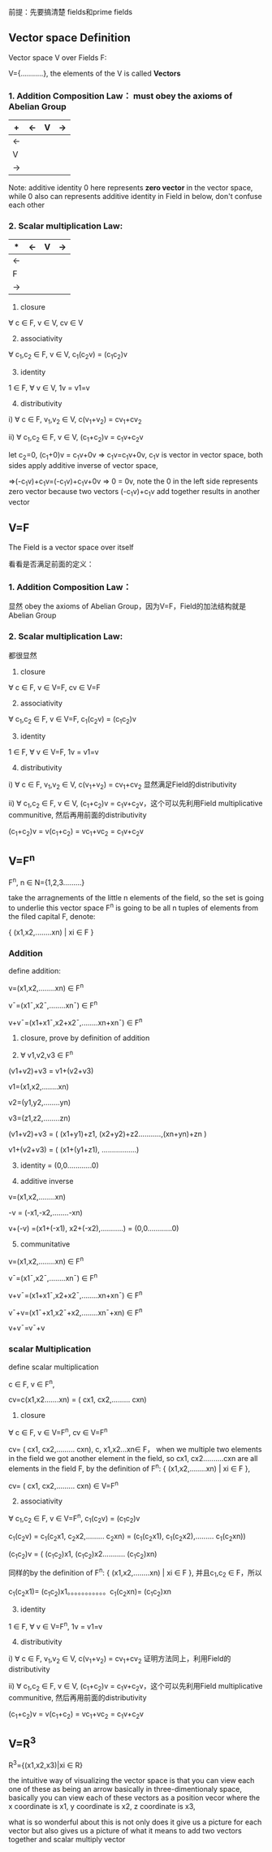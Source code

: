 前提：先要搞清楚 fields和prime fields

## Vector space Definition

Vector space V over Fields F:

V={...........}, the elements of the V is called **Vectors**

### 1. Addition Composition Law： must obey the axioms of Abelian Group

| +    | <-   | V    | ->   |
| ---- | ---- | ---- | ---- |
| <-   |      |      |      |
| V    |      |      |      |
| ->   |      |      |      |

Note: additive identity 0 here represents **zero vector** in the vector space, while 0 also can represents additive identity in Field in below, don't confuse each other

### 2. Scalar multiplication Law:

| *    | <-   | V    | ->   |
| ---- | ---- | ---- | ---- |
| <-   |      |      |      |
| F    |      |      |      |
| ->   |      |      |      |

1) closure

∀ c ∈ F, v ∈ V, cv ∈ V

2) associativity

∀ c<sub>1</sub>,c<sub>2</sub> ∈ F, v ∈ V, c<sub>1</sub>(c<sub>2</sub>v) = (c<sub>1</sub>c<sub>2</sub>)v

3) identity

1 ∈ F, ∀ v ∈ V, 1v = v1=v

4) distributivity

i) ∀ c ∈ F, v<sub>1</sub>,v<sub>2</sub> ∈ V, c(v<sub>1</sub>+v<sub>2</sub>) = cv<sub>1</sub>+cv<sub>2</sub>

ii) ∀ c<sub>1</sub>,c<sub>2</sub> ∈ F, v ∈ V, (c<sub>1</sub>+c<sub>2</sub>)v = c<sub>1</sub>v+c<sub>2</sub>v

let c<sub>2</sub>=0, (c<sub>1</sub>+0)v = c<sub>1</sub>v+0v => c<sub>1</sub>v=c<sub>1</sub>v+0v, c<sub>1</sub>v is vector in vector space, both sides apply additive inverse of vector space,

=>(-c<sub>1</sub>v)+c<sub>1</sub>v=(-c<sub>1</sub>v)+c<sub>1</sub>v+0v => 0 = 0v, note the 0 in the left side represents zero vector because two vectors (-c<sub>1</sub>v)+c<sub>1</sub>v add together results in another vector 

## V=F

The Field is a vector space over itself

看看是否满足前面的定义：

### 1. Addition Composition Law： 

显然 obey the axioms of Abelian Group，因为V=F，Field的加法结构就是Abelian Group



### 2. Scalar multiplication Law:

都很显然

1) closure

∀ c ∈ F, v ∈ V=F, cv ∈ V=F

2) associativity

∀ c<sub>1</sub>,c<sub>2</sub> ∈ F, v ∈ V=F, c<sub>1</sub>(c<sub>2</sub>v) = (c<sub>1</sub>c<sub>2</sub>)v

3) identity

1 ∈ F, ∀ v ∈ V=F, 1v = v1=v

4) distributivity

i) ∀ c ∈ F, v<sub>1</sub>,v<sub>2</sub> ∈ V, c(v<sub>1</sub>+v<sub>2</sub>) = cv<sub>1</sub>+cv<sub>2</sub> 显然满足Field的distributivity

ii) ∀ c<sub>1</sub>,c<sub>2</sub> ∈ F, v ∈ V, (c<sub>1</sub>+c<sub>2</sub>)v = c<sub>1</sub>v+c<sub>2</sub>v，这个可以先利用Field multiplicative communitive, 然后再用前面的distributivity

(c<sub>1</sub>+c<sub>2</sub>)v = v(c<sub>1</sub>+c<sub>2</sub>) = vc<sub>1</sub>+vc<sub>2</sub> = c<sub>1</sub>v+c<sub>2</sub>v



## V=F<sup>n</sup>

F<sup>n</sup>, n ∈ N={1,2,3.........}

take the arragnements of the little n elements of the field, so the set is going to underlie this vector space F<sup>n</sup> is going to be all n tuples of elements from the filed capital F, denote:

{ (x1,x2,........xn) | xi ∈ F }

### Addition

define addition:

v=(x1,x2,........xn) ∈ F<sup>n</sup>

v¯=(x1¯,x2¯,........xn¯) ∈ F<sup>n</sup>

v+v¯=(x1+x1¯,x2+x2¯,........xn+xn¯) ∈ F<sup>n</sup>

1) closure, prove by definition of addition

2) ∀ v1,v2,v3 ∈ F<sup>n</sup>

(v1+v2)+v3 = v1+(v2+v3)

v1=(x1,x2,........xn)

v2=(y1,y2,........yn)

v3=(z1,z2,........zn)

(v1+v2)+v3 = ( (x1+y1)+z1, (x2+y2)+z2...........,(xn+yn)+zn )

v1+(v2+v3) = ( (x1+(y1+z1), .................)

3) identity = (0,0............0)

4) additive inverse

v=(x1,x2,........xn)

-v = (-x1,-x2,........-xn)

v+(-v) =(x1+(-x1), x2+(-x2),...........) =  (0,0............0)

5) communitative

v=(x1,x2,........xn) ∈ F<sup>n</sup>

v¯=(x1¯,x2¯,........xn¯) ∈ F<sup>n</sup>

v+v¯=(x1+x1¯,x2+x2¯,........xn+xn¯) ∈ F<sup>n</sup>

v¯+v=(x1¯+x1,x2¯+x2,........xn¯+xn) ∈ F<sup>n</sup>

v+v¯=v¯+v

### scalar Multiplication

define scalar multiplication

c ∈ F, v ∈ F<sup>n</sup>,

cv=c(x1,x2.......xn) = ( cx1, cx2,......... cxn)

1) closure

∀ c ∈ F, v ∈ V=F<sup>n</sup>, cv ∈ V=F<sup>n</sup>

cv= ( cx1, cx2,......... cxn), c, x1,x2...xn∈ F， when we multiple two elements in the field we got another element in the field, so cx1, cx2..........cxn are all elements in the field F, by the definition of F<sup>n</sup>: { (x1,x2,........xn) | xi ∈ F }, 

cv= ( cx1, cx2,......... cxn) ∈ V=F<sup>n</sup>

2) associativity

∀ c<sub>1</sub>,c<sub>2</sub> ∈ F, v ∈ V=F<sup>n</sup>, c<sub>1</sub>(c<sub>2</sub>v) = (c<sub>1</sub>c<sub>2</sub>)v

c<sub>1</sub>(c<sub>2</sub>v) = c<sub>1</sub>(c<sub>2</sub>x1, c<sub>2</sub>x2,......... c<sub>2</sub>xn) = (c<sub>1</sub>(c<sub>2</sub>x1), c<sub>1</sub>(c<sub>2</sub>x2),......... c<sub>1</sub>(c<sub>2</sub>xn))

 (c<sub>1</sub>c<sub>2</sub>)v = ( (c<sub>1</sub>c<sub>2</sub>)x1,  (c<sub>1</sub>c<sub>2</sub>)x2........... (c<sub>1</sub>c<sub>2</sub>)xn)

同样的by the definition of F<sup>n</sup>: { (x1,x2,........xn) | xi ∈ F }, 并且c<sub>1</sub>,c<sub>2</sub> ∈ F，所以

c<sub>1</sub>(c<sub>2</sub>x1)= (c<sub>1</sub>c<sub>2</sub>)x1。。。。。。。。。。。c<sub>1</sub>(c<sub>2</sub>xn)= (c<sub>1</sub>c<sub>2</sub>)xn

3) identity

1 ∈ F, ∀ v ∈ V=F<sup>n</sup>, 1v = v1=v

4) distributivity

i) ∀ c ∈ F, v<sub>1</sub>,v<sub>2</sub> ∈ V, c(v<sub>1</sub>+v<sub>2</sub>) = cv<sub>1</sub>+cv<sub>2</sub> 证明方法同上，利用Field的distributivity

ii) ∀ c<sub>1</sub>,c<sub>2</sub> ∈ F, v ∈ V, (c<sub>1</sub>+c<sub>2</sub>)v = c<sub>1</sub>v+c<sub>2</sub>v，这个可以先利用Field multiplicative communitive, 然后再用前面的distributivity

(c<sub>1</sub>+c<sub>2</sub>)v = v(c<sub>1</sub>+c<sub>2</sub>) = vc<sub>1</sub>+vc<sub>2</sub> = c<sub>1</sub>v+c<sub>2</sub>v

## V=R<sup>3</sup>

R<sup>3</sup>={(x1,x2,x3)|xi ∈ R}

the intuitive way of visualizing the vector space is that you can view each one of these as being an arrow basically in three-dimentionaly space, basically you can view each of these vectors as a position vecor where the x coordinate is x1, y coordinate is x2, z coordinate is x3,

what is so wonderful about this is not only does it give us a picture for each vector but also gives us a picture of what it means to add two vectors together and scalar multiply vector
